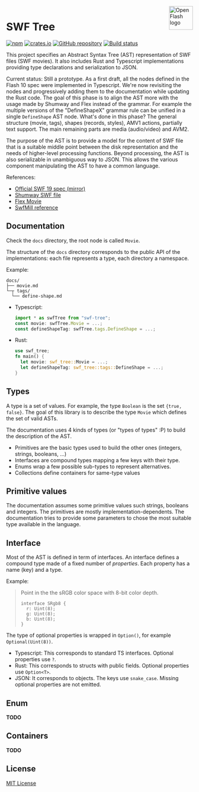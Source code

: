 <a href="https://github.com/open-flash/open-flash">
    <img src="https://raw.githubusercontent.com/open-flash/open-flash/master/logo.png"
    alt="Open Flash logo" title="Open Flash" align="right" width="64" height="64" />
</a>

# SWF Tree

[![npm](https://img.shields.io/npm/v/swf-tree.svg?maxAge=2592000)](https://www.npmjs.com/package/swf-tree)
[![crates.io](https://img.shields.io/crates/v/swf-tree.svg?maxAge=2592000)](https://crates.io/crates/swf-tree)
[![GitHub repository](https://img.shields.io/badge/Github-open--flash%2Fswf--tree-blue.svg)](https://github.com/open-flash/swf-tree)
[![Build status](https://img.shields.io/travis/open-flash/swf-tree/master.svg?maxAge=2592000)](https://travis-ci.org/open-flash/swf-tree)

This project specifies an Abstract Syntax Tree (AST) representation of SWF files (SWF movies). It
also includes Rust and Typescript implementations providing type declarations and serialization to
JSON.

Current status: Still a prototype. As a first draft, all the nodes defined in the Flash 10 spec
were implemented in Typescript. We're now revisiting the nodes and progressively adding them
to the documentation while updating the Rust code. The goal of this phase is to align the AST
more with the usage made by Shumway and Flex instead of the grammar. For example the multiple
versions of the "DefineShapeX" grammar rule can be unified in a single `DefineShape` AST node.
What's done in this phase? The general structure (movie, tags), shapes (records, styles), AMV1
actions, partially text support. The main remaining parts are media (audio/video) and AVM2.

The purpose of the AST is to provide a model for the content of SWF file that is a suitable
middle point between the disk representation and the needs of higher-level processing functions.
Beyond processing, the AST is also serializable in unambiguous way to JSON. This allows the
various component manipulating the AST to have a common language.

References:
- [Official SWF 19 spec (mirror)](https://github.com/open-flash/open-flash/blob/master/specs/swf-spec-19.pdf)
- [Shumway SWF file](https://github.com/mozilla/shumway/blob/16451d8836fa85f4b16eeda8b4bda2fa9e2b22b0/src/swf/SWFFile.ts)
- [Flex Movie](https://github.com/apache/flex-sdk/blob/bb7447f5ebe32ce58f85a9e9b2d2ffc48994cf42/modules/swfutils/src/java/flash/swf/Movie.java)
- [SwfMill reference](http://www.swfmill.org/doc/reference.html)

## Documentation

Check the `docs` directory, the root node is called `Movie`.

The structure of the `docs` directory corresponds to the public API of the implementations:
each file represents a type, each directory a namespace.

Example:
```
docs/
├── movie.md
└─┬ tags/
  └── define-shape.md
```
- Typescript:
  ```typescript
  import * as swfTree from "swf-tree";
  const movie: swfTree.Movie = ...;
  const defineShapeTag: swfTree.tags.DefineShape = ...;
  ```
- Rust:
  ```rust
  use swf_tree;
  fn main() {
    let movie: swf_tree::Movie = ...;
    let defineShapeTag: swf_tree::tags::DefineShape = ...;
  }
  ```

## Types

A type is a set of values. For example, the type `Boolean` is the set `{true, false}`.
The goal of this library is to describe the type `Movie` which defines the set of valid ASTs.

The documentation uses 4 kinds of types (or "types of types" :P) to build the description of the
AST.

- Primitives are the basic types used to build the other ones (integers, strings, booleans, ...)
- Interfaces are compound types mapping a few keys with their type.
- Enums wrap a few possible sub-types to represent alternatives.
- Collections define containers for same-type values

## Primitive values

The documentation assumes some primitive values such strings, booleans and integers.
The primitives are mostly implementation-dependents. The documentation tries to provide some
parameters to chose the most suitable type available in the language.

## Interface

Most of the AST is defined in term of interfaces. An interface defines a compound type made of
a fixed number of _properties_. Each property has a name (key) and a type.

Example:

> Point in the the sRGB color space with 8-bit color depth.
>
> ```
> interface SRgb8 {
>   r: Uint(8);
>   g: Uint(8);
>   b: Uint(8);
> }
> ```

The type of optional properties is wrapped in `Option()`, for example `Optional(Uint(8))`.

- Typescript: This corresponds to standard TS interfaces. Optional properties use `?`.
- Rust: This corresponds to structs with public fields. Optional properties use `Option<T>`.
- JSON: It corresponds to objects. The keys use `snake_case`. Missing optional properties are not
  emitted.

## Enum

**TODO**

## Containers

**TODO**

## License

[MIT License](./LICENSE.md)
